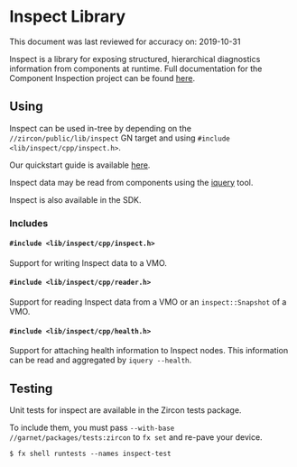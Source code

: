 # Inspect Library

This document was last reviewed for accuracy on: 2019-10-31

Inspect is a library for exposing structured, hierarchical
diagnostics information from components at runtime.  Full
documentation for the Component Inspection project can be found
[here](https://fuchsia.dev/fuchsia-src/development/inspect).

## Using

Inspect can be used in-tree by depending on the `//zircon/public/lib/inspect`
GN target and using `#include <lib/inspect/cpp/inspect.h>`.

Our quickstart guide is available
[here](https://fuchsia.dev/fuchsia-src/development/inspect/quickstart.md).

Inspect data may be read from components using the 
[iquery](https://fuchsia.dev/fuchsia-src/development/inspect/iquery.md)
tool.

Inspect is also available in the SDK.

### Includes

#### `#include <lib/inspect/cpp/inspect.h>`

Support for writing Inspect data to a VMO.

#### `#include <lib/inspect/cpp/reader.h>`

Support for reading Inspect data from a VMO or an `inspect::Snapshot`
of a VMO.

#### `#include <lib/inspect/cpp/health.h>`

Support for attaching health information to Inspect nodes. This
information can be read and aggregated by `iquery --health`.


## Testing

Unit tests for inspect are available in the Zircon tests package.

To include them, you must pass `--with-base //garnet/packages/tests:zircon`
to `fx set` and re-pave your device.

```
$ fx shell runtests --names inspect-test
```
